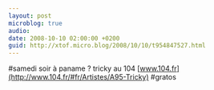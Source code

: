 ```yaml
---
layout: post
microblog: true
audio: 
date: 2008-10-10 02:00:00 +0200
guid: http://xtof.micro.blog/2008/10/10/t954847527.html
---
```

#samedi soir à paname ? tricky au 104 [www.104.fr](http://www.104.fr/#fr/Artistes/A95-Tricky) #gratos
